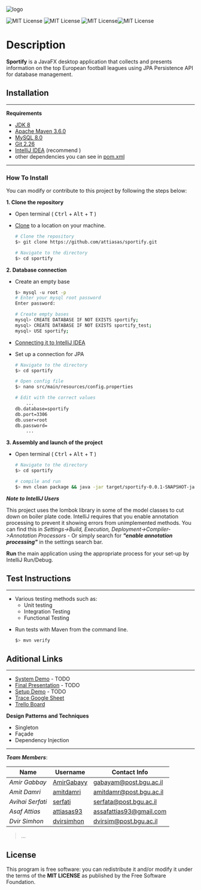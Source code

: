 ![logo](https://res.cloudinary.com/serfati/image/upload/v1589354855/icon_iqs8if.png)

![MIT License](https://codeclimate.com/github/JonSn0w/Hyde/badges/gpa.svg) ![MIT License](https://david-dm.org/tterb/Hyde.svg) ![MIT License](https://badge.fury.io/gh/tterb%2FHyde.svg)![MIT License](https://img.shields.io/apm/l/atomic-design-ui.svg?)

# Description

**Sportify** is a JavaFX desktop application that collects and presents information on the top European football leagues using JPA Persistence API for database management.

## Installation

---

**Requirements**

- [JDK 8](https://www.oracle.com/java/technologies/javase/javase-jdk8-downloads.html)
- [Apache Maven 3.6.0](https://maven.apache.org/download.cgi)
- [MySQL 8.0](https://dev.mysql.com/downloads/installer/)
- [Git 2.26](https://git-scm.com/downloads/)
- [IntelliJ IDEA](https://www.jetbrains.com/idea/download/) (recommend )
- other dependencies you can see in [pom.xml](https://github.com/attiasas/FootballAssociationSystem/blob/master/pom.xml)

---

### How To Install

You can modify or contribute to this project by following the steps below:

**1. Clone the repository**

- Open terminal ( <kbd>Ctrl</kbd> + <kbd>Alt</kbd> + <kbd>T</kbd> )

- [Clone](https://help.github.com/en/github/creating-cloning-and-archiving-repositories/cloning-a-repository) to a location on your machine.

	```bash
	# Clone the repository
	$> git clone https://github.com/attiasas/sportify.git

	# Navigate to the directory
	$> cd sportify
	```

**2. Database connection**

- Create an empty base

	```bash
	$> mysql -u root -p
	# Enter your mysql root password
	Enter password:

	# Create empty bases
	mysql> CREATE DATABASE IF NOT EXISTS sportify;
	mysql> CREATE DATABASE IF NOT EXISTS sportify_test;
	mysql> USE sportify;
	```

- [Connecting it to IntelliJ IDEA](https://www.jetbrains.com/help/idea/working-with-the-database-tool-window.html#create_data_source)

- Set up a connection for JPA

	```bash
	# Navigate to the directory
	$> cd sportify

	# Open config file
	$> nano src/main/resources/config.properties

	# Edit with the correct values
		...
	db.database=sportify
	db.port=3306
	db.user=root
	db.password=
		...
	```

**3. Assembly and launch of the project**

- Open terminal ( <kbd>Ctrl</kbd> + <kbd>Alt</kbd> + <kbd>T</kbd> )

	```bash
	# Navigate to the directory
	$> cd sportify

	# compile and run
	$> mvn clean package && java -jar target/sportify-0.0.1-SNAPSHOT-jar-with-dependecies.jar
	```

**_Note to IntelliJ Users_**

This project uses the lombok library in some of the model classes to cut down on boiler plate code. IntelliJ requires that you enable annotation processing to prevent it showing errors from unimplemented methods. You can find this in _Settings->Build, Execution, Deployment->Compiler->Annotation Processors_ - Or simply search for **_"enable annotation processing"_** in the settings search bar.

**Run** the main application using the appropriate process for your set-up by IntelliJ Run/Debug.

## Test Instructions

---

- Various testing methods such as:
  - Unit testing
  - Integration Testing
  - Functional Testing

* Run tests with Maven from the command line.

  ```bash
  $> mvn verify
  ```

## Aditional Links

---

- [System Demo]() - TODO
- [Final Presentation]() - TODO
- [Setup Demo]() - TODO
- [Trace Google Sheet](https://docs.google.com/spreadsheets/u/1/d/17n6JLLVUFWz8y_0te5-axufSroGrtFTEjjgtUX7Dgyw/edit?usp=drive_web&ouid=104494091826522493400)
- [Trello Board](https://trello.com/b/tQHRhOYQ/sportify-v3)

**Design Patterns and Techniques**

- Singleton
- Façade
- Dependency Injection

---

**_Team Members_**:

| Name             | Username                                    | Contact Info            |
| ---------------- | ------------------------------------------- | ----------------------- |
| _Amir Gabbay_    | [AmirGabayy](https://github.com/AmirGabayy) | gabayam@post.bgu.ac.il  |
| _Amit Damri_     | [amitdamri](https://github.com/amitdamri)   | amitdamr@post.bgu.ac.il |
| _Avihai Serfati_ | [serfati](https://github.com/serfati)       | serfata@post.bgu.ac.il  |
| _Asaf Attias_    | [attiasas93](https://github.com/attiasas93) | assafattias93@gmail.com |
| _Dvir Simhon_    | [dvirsimhon](https://github.com/dvirsimhon) | dvirsim@post.bgu.ac.il  |

> ...

## License

This program is free software: you can redistribute it and/or modify it under the terms of the **MIT LICENSE** as published by the Free Software Foundation.
